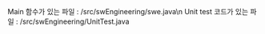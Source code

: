 Main 함수가 있는 파일 : /src/swEngineering/swe.java\n
Unit test 코드가 있는 파일 : /src/swEngineering/UnitTest.java
